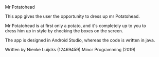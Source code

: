 Mr Potatohead

This app gives the user the opportunity to dress up mr Potatohead.

Mr Potatohead is at first only a potato, and it's completely up to you to dress him up
in style by checking the boxes on the screen.

The app is designed in Android Studio, whereas the code is written in java.

Written by Nienke Luijcks (12469459)
Minor Programming (2019)
